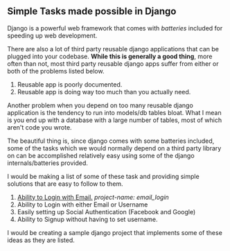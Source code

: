 ## Simple Tasks made possible in Django

Django is a powerful web framework that comes with _batteries_ included for speeding up web development. 

There are also a lot of third party reusable django applications that can be plugged into your codebase. **While this is generally a good thing**, more often than not, most third party reusable django apps suffer from either or both of the problems listed below.

1. Reusable app is poorly documented. 
2. Reusable app is doing way too much than you actually need.

Another problem when you depend on too many reusable django application is the tendency to run into models/db tables bloat. What I mean is you end up with a database with a large number of tables, most of which aren't code you wrote. 

The beautiful thing is, since django comes with some batteries included, some of the tasks which we would normally depend on a third party library on can be accomplished relatively easy using some of the django internals/batteries provided.

I would be making a list of some of these task and providing simple solutions that are easy to follow to them.

1. [Ability to Login with Email.](docs/login-with-email.md) *project-name: email_login*
2. Ability to Login with either Email or Username
3. Easily setting up Social Authentication (Facebook and Google)
4. Ability to Signup without having to set username.

I would be creating a sample django project that implements some of these ideas as they are listed.

